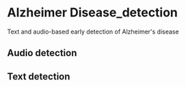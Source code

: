 # Alzheimer Disease_detection
Text and audio-based early detection of Alzheimer's disease
## Audio detection
## Text detection
